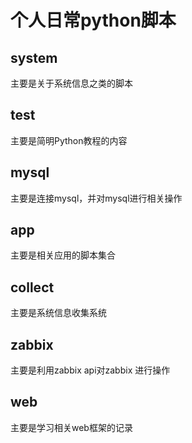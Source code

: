 个人日常python脚本
===========================
system
--------
主要是关于系统信息之类的脚本

test
----------
主要是简明Python教程的内容

mysql
----------
主要是连接mysql，并对mysql进行相关操作

app
----------
主要是相关应用的脚本集合

collect
----------
主要是系统信息收集系统

zabbix
----------
主要是利用zabbix api对zabbix 进行操作

web
----------
主要是学习相关web框架的记录
